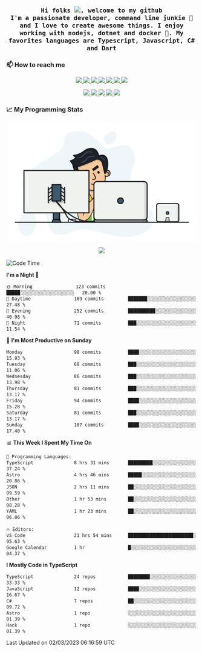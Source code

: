 <h3 align="center">
  <samp>
  Hi folks <img src="https://user-images.githubusercontent.com/42378118/110234147-e3259600-7f4e-11eb-95be-0c4047144dea.gif" width="25">, welcome to my github
  <br/>
  I'm a passionate developer, command line junkie 🧬 and I love to create awesome things. I enjoy working with nodejs, dotnet and docker 🐳. My favorites languages are Typescript, Javascript, C# and Dart
  </samp>
</h3>

### 📫 How to reach me

<p align="center">
 <a href="https://buster95.github.io">
  <img src="https://img.shields.io/badge/buster95-%23206A5D.svg?&style=flat" />
 </a>

 <a href="https://www.linkedin.com/in/walter-corrales">
  <img src="https://img.shields.io/badge/Linkedin-%230077B5.svg?&style=flat&logo=linkedin&logoColor=white" />
 </a>

 <a href="mailto:corraleswalter@live.com">
  <img src="https://img.shields.io/badge/Microsoft-%23F65314.svg?&style=flat&logo=Microsoft" />
 </a>

 <a href="https://join.skype.com/invite/sHS1s5NqCXhJ">
  <img src="https://img.shields.io/badge/Skype-%2300AFF0.svg?&style=flat&logo=skype&logoColor=white" />
 </a>

 <a href="mailto:walter.r.corrales@gmail.com">
  <img src="https://img.shields.io/badge/Gmail-%23C14438.svg?&style=flat&logo=Gmail&logoColor=white" />
 </a>

 <a href="https://wa.me/50585154220">
  <img src="https://img.shields.io/badge/Whatsapp-%2300BFA5.svg?&style=flat&logo=Whatsapp&logoColor=white" />
 </a>

 <a href="https://t.me/KingBuster95">
  <img src="https://img.shields.io/badge/Telegram-%230088cc.svg?&style=flat&logo=Telegram&logoColor=white" />
 </a>
</p>

<p align="center">
  <a href="https://buster95.github.io">
    <img src="https://badges.pufler.dev/visits/buster95/buster95?style=flat&color=green&logo=github">
  </a>
  <a href="https://buster95.github.io">
    <img src="https://badges.pufler.dev/years/buster95?style=flat&color=green&logo=github">
  </a>
  <a href="https://buster95.github.io">
    <img src="https://badges.pufler.dev/repos/buster95?style=flat&color=green&logo=github">
  </a>
  <a href="https://buster95.github.io">
    <img src="https://badges.pufler.dev/gists/buster95?style=flat&color=green&logo=github">
  </a>
  <a href="https://buster95.github.io">
    <img src="https://badges.pufler.dev/commits/monthly/buster95?style=flat&color=green&logo=github">
  </a>
</p>

### 📈 My Programming Stats

<p align="center">
 <img src="https://github.com/buster95/buster95/blob/master/assets/coder.gif" alt="Coder GIF" style="max-width:500px">
</p>

<p align = "center">
  <img src="https://github-readme-stats.vercel.app/api?username=buster95&count_private=true&show_icons=true&theme=tokyonight&line_height=30&hide_border=true">
</p>

<!--START_SECTION:waka-->
![Code Time](http://img.shields.io/badge/Code%20Time-2%2C488%20hrs%2023%20mins-blue)

**I'm a Night 🦉** 

```text
🌞 Morning                123 commits         █████░░░░░░░░░░░░░░░░░░░░   20.00 % 
🌆 Daytime                169 commits         ███████░░░░░░░░░░░░░░░░░░   27.48 % 
🌃 Evening                252 commits         ██████████░░░░░░░░░░░░░░░   40.98 % 
🌙 Night                  71 commits          ███░░░░░░░░░░░░░░░░░░░░░░   11.54 % 
```
📅 **I'm Most Productive on Sunday** 

```text
Monday                   98 commits          ████░░░░░░░░░░░░░░░░░░░░░   15.93 % 
Tuesday                  68 commits          ███░░░░░░░░░░░░░░░░░░░░░░   11.06 % 
Wednesday                86 commits          ███░░░░░░░░░░░░░░░░░░░░░░   13.98 % 
Thursday                 81 commits          ███░░░░░░░░░░░░░░░░░░░░░░   13.17 % 
Friday                   94 commits          ████░░░░░░░░░░░░░░░░░░░░░   15.28 % 
Saturday                 81 commits          ███░░░░░░░░░░░░░░░░░░░░░░   13.17 % 
Sunday                   107 commits         ████░░░░░░░░░░░░░░░░░░░░░   17.40 % 
```


📊 **This Week I Spent My Time On** 

```text
💬 Programming Languages: 
TypeScript               8 hrs 31 mins       █████████░░░░░░░░░░░░░░░░   37.24 % 
Astro                    4 hrs 46 mins       █████░░░░░░░░░░░░░░░░░░░░   20.86 % 
JSON                     2 hrs 11 mins       ██░░░░░░░░░░░░░░░░░░░░░░░   09.59 % 
Other                    1 hr 53 mins        ██░░░░░░░░░░░░░░░░░░░░░░░   08.28 % 
YAML                     1 hr 23 mins        ██░░░░░░░░░░░░░░░░░░░░░░░   06.06 % 

🔥 Editors: 
VS Code                  21 hrs 54 mins      ████████████████████████░   95.63 % 
Google Calendar          1 hr                █░░░░░░░░░░░░░░░░░░░░░░░░   04.37 % 
```

**I Mostly Code in TypeScript** 

```text
TypeScript               24 repos            ████████░░░░░░░░░░░░░░░░░   33.33 % 
JavaScript               12 repos            ████░░░░░░░░░░░░░░░░░░░░░   16.67 % 
C#                       7 repos             ██░░░░░░░░░░░░░░░░░░░░░░░   09.72 % 
Astro                    1 repo              ░░░░░░░░░░░░░░░░░░░░░░░░░   01.39 % 
Hack                     1 repo              ░░░░░░░░░░░░░░░░░░░░░░░░░   01.39 % 
```




 Last Updated on 02/03/2023 06:16:59 UTC
<!--END_SECTION:waka-->
